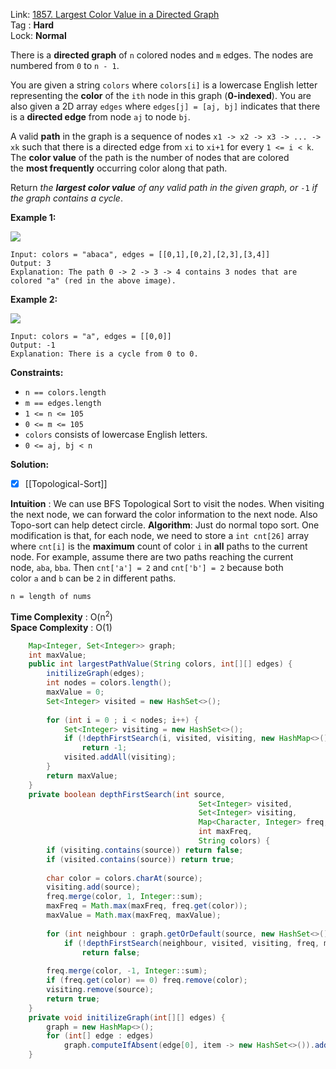 Link: [1857. Largest Color Value in a Directed Graph](https://leetcode.com/problems/largest-color-value-in-a-directed-graph/) <br>
Tag : **Hard**<br>
Lock: **Normal**

There is a **directed graph** of `n` colored nodes and `m` edges. The nodes are numbered from `0` to `n - 1`.

You are given a string `colors` where `colors[i]` is a lowercase English letter representing the **color** of the `ith` node in this graph (**0-indexed**). You are also given a 2D array `edges` where `edges[j] = [aj, bj]` indicates that there is a **directed edge** from node `aj` to node `bj`.

A valid **path** in the graph is a sequence of nodes `x1 -> x2 -> x3 -> ... -> xk` such that there is a directed edge from `xi` to `xi+1` for every `1 <= i < k`. The **color value** of the path is the number of nodes that are colored the **most frequently** occurring color along that path.

Return _the **largest color value** of any valid path in the given graph, or_ `-1` _if the graph contains a cycle_.

**Example 1:**

![](https://assets.leetcode.com/uploads/2021/04/21/leet1.png)
```
Input: colors = "abaca", edges = [[0,1],[0,2],[2,3],[3,4]]
Output: 3
Explanation: The path 0 -> 2 -> 3 -> 4 contains 3 nodes that are colored "a" (red in the above image).
```

**Example 2:**

![](https://assets.leetcode.com/uploads/2021/04/21/leet2.png)
```
Input: colors = "a", edges = [[0,0]]
Output: -1
Explanation: There is a cycle from 0 to 0.
```

**Constraints:**
-   `n == colors.length`
-   `m == edges.length`
-   `1 <= n <= 105`
-   `0 <= m <= 105`
-   `colors` consists of lowercase English letters.
-   `0 <= aj, bj < n`

**Solution:**
- [x]  [[Topological-Sort]]

**Intuition** :
We can use BFS Topological Sort to visit the nodes. When visiting the next node, we can forward the color information to the next node. Also Topo-sort can help detect circle.
**Algorithm**:
Just do normal topo sort. One modification is that, for each node, we need to store a `int cnt[26]` array where `cnt[i]` is the **maximum** count of color `i` in **all** paths to the current node.
For example, assume there are two paths reaching the current node, `aba`, `bba`. Then `cnt['a'] = 2` and `cnt['b'] = 2` because both color `a` and `b` can be `2` in different paths.

```
n = length of nums
```
**Time Complexity** : O(n<sup>2</sup>)<br>
**Space Complexity** : O(1)

```java
    Map<Integer, Set<Integer>> graph;
    int maxValue;
    public int largestPathValue(String colors, int[][] edges) {
        initilizeGraph(edges);
        int nodes = colors.length();
        maxValue = 0;
        Set<Integer> visited = new HashSet<>();
        
        for (int i = 0 ; i < nodes; i++) {
            Set<Integer> visiting = new HashSet<>();
            if (!depthFirstSearch(i, visited, visiting, new HashMap<>(), 0, colors))
                return -1;
            visited.addAll(visiting);
        }
        return maxValue;
    }
    private boolean depthFirstSearch(int source, 
                                          Set<Integer> visited, 
                                          Set<Integer> visiting, 
                                          Map<Character, Integer> freq,
                                          int maxFreq,
                                          String colors) {
        if (visiting.contains(source)) return false;
        if (visited.contains(source)) return true;
        
        char color = colors.charAt(source);
        visiting.add(source);
        freq.merge(color, 1, Integer::sum);
        maxFreq = Math.max(maxFreq, freq.get(color));
        maxValue = Math.max(maxFreq, maxValue);
        
        for (int neighbour : graph.getOrDefault(source, new HashSet<>()))
            if (!depthFirstSearch(neighbour, visited, visiting, freq, maxFreq, colors))
                return false;
        
        freq.merge(color, -1, Integer::sum);
        if (freq.get(color) == 0) freq.remove(color);
        visiting.remove(source);
        return true;
    }
    private void initilizeGraph(int[][] edges) {
        graph = new HashMap<>();
        for (int[] edge : edges)
            graph.computeIfAbsent(edge[0], item -> new HashSet<>()).add(edge[1]);
    }
```
